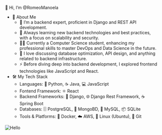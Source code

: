 👋 Hi, I’m @RomeoManoela
- 🚀 About Me
  - 💼 I’m a backend expert, proficient in Django and REST API development.
  - 🌱 Always learning new backend technologies and best practices, with a focus on scalability and security.
  - 👨‍🎓 Currently a Computer Science student, enhancing my professional skills to master DevOps and Data Science in the future.
  - 💬 I love discussing database optimization, API design, and anything related to backend infrastructure.
  - ⚡ Before diving deep into backend development, I explored frontend technologies like JavaScript and React.
- 🛠️ My Tech Stack
  - Languages: 🐍 Python, ☕ Java, 💻 JavaScript
  - Fontend Framework: ⚛️ React
  - Backend Frameworks: 🐍 Django,  🌐 Django Rest Framework, ☕ Spring Boot
  - Databases: 🗄️ PostgreSQL, 🍃 MongoBD, 🐬 MySQL, 📦 SQLite
  - Tools & Platforms: 🐳 Docker, ☁️ AWS, 🐧 Linux (Ubuntu),  📂 Git

![Hello](https://i.giphy.com/media/v1.Y2lkPTc5MGI3NjExaGM5bWlqbGwxM3N6bm84YWIwNXhzcWgxbHE1bTZyNmp2MWVyZm0xYiZlcD12MV9pbnRlcm5hbF9naWZfYnlfaWQmY3Q9Zw/xHEPtVlwQ4sJs07clI/giphy.gif)




<!---
RomeoManoela/RomeoManoela is a ✨ special ✨ repository because its `README.md` (this file) appears on your GitHub profile.
You can click the Preview link to take a look at your changes.
--->
